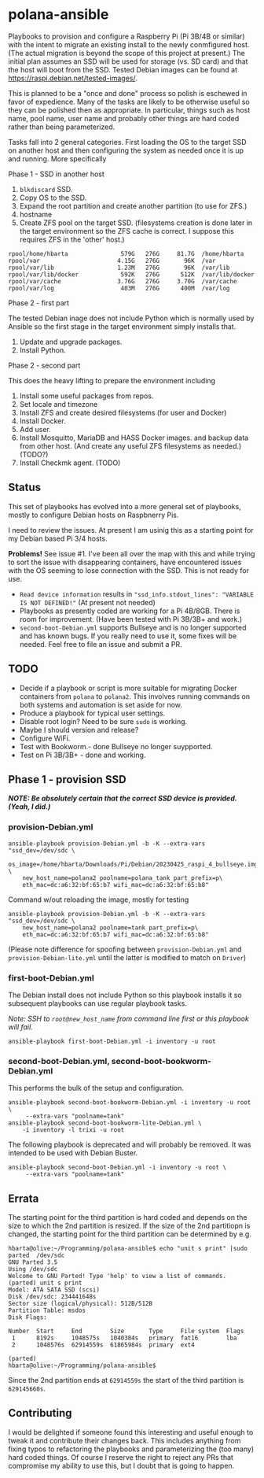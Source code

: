 # polana-ansible

Playbooks to provision and configure a Raspberry Pi (Pi 3B/4B or similar) with the intent to migrate an existing install to the newly conmfigured host. (The actual migration is beyond the scope of this project at present.) The initial plan assumes an SSD will be used for storage (vs. SD card) and that the host will boot from the SSD. Tested Debian images can be found at <https://raspi.debian.net/tested-images/>.

This is planned to be a "once and done" process so polish is eschewed in favor of expedience. Many of the tasks are likely to be otherwise useful so they can be polished then as appropriate. In particular, things such as host name, pool name, user name and probably other things are hard coded rather than being parameterized.

Tasks fall into 2 general categories. First loading the OS to the target SSD on another host and then configuring the system as needed once it is up and running. More specifically

Phase 1 - SSD in another host

1. `blkdiscard` SSD.
1. Copy OS to the SSD.
1. Expand the root partition and create another partition (to use for ZFS.)
1. hostname
1. Create ZFS pool on the target SSD. (filesystems creation is done later in the target environment so the ZFS cache is correct. I suppose this requires ZFS in the 'other' host.)

```text
rpool/home/hbarta               579G   276G     81.7G  /home/hbarta
rpool/var                      4.15G   276G       96K  /var
rpool/var/lib                  1.23M   276G       96K  /var/lib
rpool/var/lib/docker            592K   276G      512K  /var/lib/docker
rpool/var/cache                3.76G   276G     3.70G  /var/cache
rpool/var/log                   403M   276G      400M  /var/log
```

Phase 2 - first part

The tested Debian inage does not include Python which is normally used by Ansible so the first stage in the target environment simply installs that.

1. Update and upgrade packages.
1. Install Python.

Phase 2 - second part

This does the heavy lifting to prepare the environment including

1. Install some useful packages from repos.
1. Set locale and timezone
1. Install ZFS and create desired filesystems (for user and Docker)
1. Install Docker.
1. Add user.
1. Install Mosquitto, MariaDB and HASS Docker images. and backup data from other host. (And create any useful ZFS filesystems as needed.) (TODO?)
1. Install Checkmk agent. (TODO)

## Status

This set of playbooks has evolved into a more general set of playbooks, mostly to configure Debian hosts on Raspbnerry Pis.

I need to review the issues. At present I am usinig this as a starting point for my Debian based Pi 3/4 hosts.

**Problems!** See issue #1. I've been all over the map with this and while trying to sort the issue with disappearing containers, have encountered issues with the OS seeming to lose connection with the SSD. This is not ready for use.

* `Read device information` results in `"ssd_info.stdout_lines": "VARIABLE IS NOT DEFINED!"` (At present not needed)
* Playbooks as presently coded are working for a Pi 4B/8GB. There is room for improvement. (Have been tested with Pi 3B/3B+ and work.)
* `second-boot-Debian.yml` supports Bullseye and is no longer supported and has known bugs. If you really need to use it, some fixes will be needed. Feel free to file an issue and submit a PR.

## TODO

* Decide if a playbook or script is more suitable for migrating Docker containers from `polana` to `polana2`. This involves running commands on both systems and automation is set aside for now.
* Produce a playbook for typical user settings.
* Disable root login? Need to be sure `sudo` is working.
* Maybe I should version and release?
* Configure WiFi.
* Test with Bookworm.- done Bullseye no longer suypported.
* Test on Pi 3B/3B+ - done and working.

## Phase 1 - provision SSD

***NOTE: Be absolutely certain that the correct SSD device is provided. (Yeah, I did.)***

### provision-Debian.yml

```text
ansible-playbook provision-Debian.yml -b -K --extra-vars "ssd_dev=/dev/sdc \
    os_image=/home/hbarta/Downloads/Pi/Debian/20230425_raspi_4_bullseye.img.xz \
    new_host_name=polana2 poolname=polana_tank part_prefix=p\
    eth_mac=dc:a6:32:bf:65:b7 wifi_mac=dc:a6:32:bf:65:b8"
```

Command w/out reloading the image, mostly for testing

```text
ansible-playbook provision-Debian.yml -b -K --extra-vars "ssd_dev=/dev/sdc \
    new_host_name=polana2 poolname=tank part_prefix=p\
    eth_mac=dc:a6:32:bf:65:b7 wifi_mac=dc:a6:32:bf:65:b8"
```

(Please note difference for spoofing between `provision-Debian.yml` and `provision-Debian-lite.yml` until the latter is modified to match on `Driver`)

### first-boot-Debian.yml

The Debian install does not include Python so this playbook installs it so subsequent playbooks can use regular playbook tasks.

*Note: SSH to `root@new_host_name` from command line first or this playbook will fail.*

```text
ansible-playbook first-boot-Debian.yml -i inventory -u root
```

### second-boot-Debian.yml, second-boot-bookworm-Debian.yml

This performs the bulk of the setup and configuration.

```text
ansible-playbook second-boot-bookworm-Debian.yml -i inventory -u root \
     --extra-vars "poolname=tank"
ansible-playbook second-boot-bookworm-lite-Debian.yml \
    -i inventory -l trixi -u root
```

The following playbook is deprecated and will probably be removed. It was intended to be used with Debian Buster.

```test
ansible-playbook second-boot-Debian.yml -i inventory -u root \
     --extra-vars "poolname=tank"
```

## Errata

The starting point for the third partition is hard coded and depends on the size to which the 2nd partition is resized. If the size of the 2nd partitiopn is changed, the starting point for the third partition can be determined by e.g.

```text
hbarta@olive:~/Programming/polana-ansible$ echo "unit s print" |sudo parted  /dev/sdc
GNU Parted 3.5
Using /dev/sdc
Welcome to GNU Parted! Type 'help' to view a list of commands.
(parted) unit s print                                                     
Model: ATA SATA SSD (scsi)
Disk /dev/sdc: 234441648s
Sector size (logical/physical): 512B/512B
Partition Table: msdos
Disk Flags: 

Number  Start     End        Size       Type     File system  Flags
 1      8192s     1048575s   1040384s   primary  fat16        lba
 2      1048576s  62914559s  61865984s  primary  ext4

(parted)                                                                  
hbarta@olive:~/Programming/polana-ansible$
```

Since the 2nd partition ends at `62914559s` the start of the third partition is `629145660s`.

## Contributing

I would be delighted if someone found this interesting and useful enough to tweak it and contribute their changes back. This includes anything from fixing typos to refactoring the playbooks and parameterizing the (too many) hard coded things. Of course I reserve the right to reject any PRs that compromise my ability to use this, but I doubt that is going to happen.
